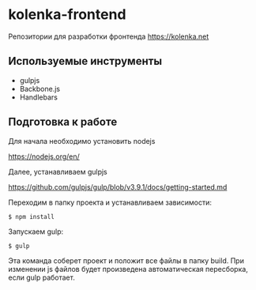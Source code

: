 # kolenka-frontend

Репозитории для разработки фронтенда https://kolenka.net

## Используемые инструменты

* gulpjs
* Backbone.js
* Handlebars

## Подготовка к работе

Для начала необходимо установить nodejs

https://nodejs.org/en/

Далее, устанавливаем gulpjs

https://github.com/gulpjs/gulp/blob/v3.9.1/docs/getting-started.md

Переходим в папку проекта и устанавливаем зависимости:

`$ npm install`

Запускаем gulp:

`$ gulp`

Эта команда соберет проект и положит все файлы в папку build. При изменении js файлов будет произведена автоматическая пересборка, если gulp работает.
